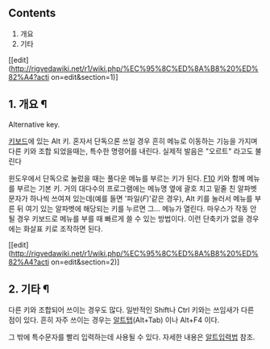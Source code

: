 ## Contents

    

1. 개요 
2. 기타 

[[edit](http://rigvedawiki.net/r1/wiki.php/%EC%95%8C%ED%8A%B8%20%ED%82%A4?acti
on=edit&section=1)]

## 1. 개요 ¶

Alternative key.

  

[키보드](%ED%82%A4%EB%B3%B4%EB%93%9C.md)에 있는 Alt 키. 혼자서 단독으론 쓰일 경우 흔히 메뉴로 이동하는
기능을 가지며 다른 키와 조합 되었을때는, 특수한 명령어를 내린다. 실제적 발음은 "오르트" 라고도 불린다

  

윈도우에서 단독으로 눌렀을 때는 풀다운 메뉴를 부르는 키가 된다. [F10](F10.md) 키와 함께 메뉴를 부르는 기본 키. 거의
대다수의 프로그램에는 메뉴명 옆에 괄호 치고 밑줄 친 알파벳 문자가 하나씩 쓰여져 있는데(예를 들면 '파일(_F_)'같은 경우), Alt
키를 눌러서 메뉴를 부른 뒤 여기 있는 알파벳에 해당되는 키를 누르면 그… 메뉴가 열린다. 마우스가 작동 안 될 경우 키보드로 메뉴를 부를
때 빠르게 쓸 수 있는 방법이다. 이런 단축키가 없을 경우에는 화살표 키로 조작하면 된다.

  

[[edit](http://rigvedawiki.net/r1/wiki.php/%EC%95%8C%ED%8A%B8%20%ED%82%A4?acti
on=edit&section=2)]

## 2. 기타 ¶

다른 키와 조합되어 쓰이는 경우도 많다. 일반적인 Shift나 Ctrl 키와는 쓰임새가 다른 점이 있다. 흔히 자주 쓰이는 경우는
[알트탭](%EC%95%8C%ED%8A%B8%ED%83%AD.md)(Alt+Tab) 이나 Alt+F4 이다.

  

그 밖에 특수문자를 빨리 입력하는데 사용될 수 있다. 자세한 내용은 [알트입력법](%EC%95%8C%ED%8A%B8%20%EC%9E%85%EB%A0%A5%EB%B2%95.md) 참조.


